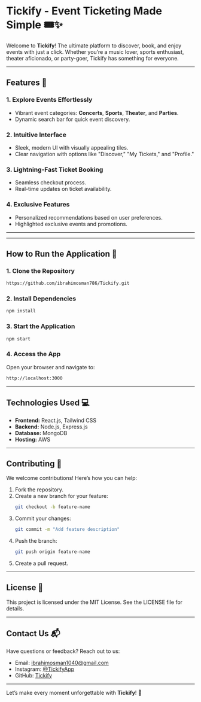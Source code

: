 # Tickify - Event Ticketing Made Simple 🎟️✨

Welcome to **Tickify**! The ultimate platform to discover, book, and enjoy events with just a click. Whether you’re a music lover, sports enthusiast, theater aficionado, or party-goer, Tickify has something for everyone.

---

## Features 🌟

### 1. **Explore Events Effortlessly**
- Vibrant event categories: **Concerts**, **Sports**, **Theater**, and **Parties**.
- Dynamic search bar for quick event discovery.

### 2. **Intuitive Interface**
- Sleek, modern UI with visually appealing tiles.
- Clear navigation with options like "Discover," "My Tickets," and "Profile."

### 3. **Lightning-Fast Ticket Booking**
- Seamless checkout process.
- Real-time updates on ticket availability.

### 4. **Exclusive Features**
- Personalized recommendations based on user preferences.
- Highlighted exclusive events and promotions.

---


---

## How to Run the Application 🚀

### **1. Clone the Repository**
```bash
https://github.com/ibrahimosman786/Tickify.git
```

### **2. Install Dependencies**
```bash
npm install
```

### **3. Start the Application**
```bash
npm start
```

### **4. Access the App**
Open your browser and navigate to:
```
http://localhost:3000
```

---

## Technologies Used 💻
- **Frontend:** React.js, Tailwind CSS
- **Backend:** Node.js, Express.js
- **Database:** MongoDB
- **Hosting:** AWS

---

## Contributing 🤝
We welcome contributions! Here’s how you can help:

1. Fork the repository.
2. Create a new branch for your feature:
   ```bash
   git checkout -b feature-name
   ```
3. Commit your changes:
   ```bash
   git commit -m "Add feature description"
   ```
4. Push the branch:
   ```bash
   git push origin feature-name
   ```
5. Create a pull request.

---

## License 📜
This project is licensed under the MIT License. See the LICENSE file for details.

---

## Contact Us 📬
Have questions or feedback? Reach out to us:
- Email: ibrahimosman1040@gmail.com
- Instagram: [@TickifyApp](https://www.instagram.com/ibrahimosman45/)
- GitHub: [Tickify](https://github.com/ibrahimosman786/Tickify)

---

Let’s make every moment unforgettable with **Tickify**! 🚀

